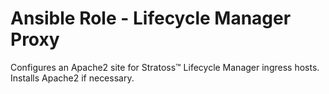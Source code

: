 # Ansible Role - Lifecycle Manager Proxy

Configures an Apache2 site for Stratoss&trade; Lifecycle Manager ingress hosts. Installs Apache2 if necessary.

